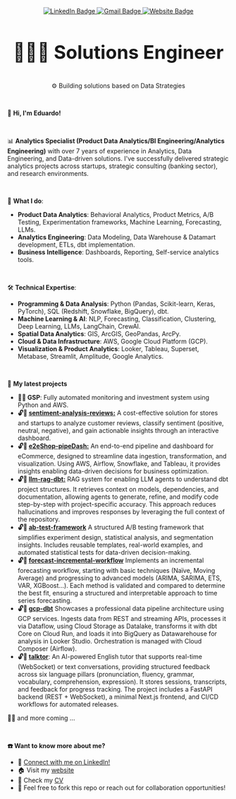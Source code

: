 <div id="header" align="center">
  <div id="badges">
    <a href="https://www.linkedin.com/in/eduardoalmazang/?locale=en_US">
      <img src="https://img.shields.io/badge/LinkedIn-blue?style=for-the-badge&logo=linkedin&logoColor=white" alt="LinkedIn Badge"/>
    </a>
    <a href="mailto:eduardoalmazang@gmail.com">
      <img src="https://img.shields.io/badge/Gmail-D14836?style=for-the-badge&logo=gmail&logoColor=white" alt="Gmail Badge"/>
    </a>
    <a href="https://eduardoalmazang.com/">
      <img src="https://img.shields.io/badge/Website-181717?style=for-the-badge&logo=google-chrome&logoColor=white" alt="Website Badge"/>
    </a>
  </div>

  <br>
  <p style="font-size: 3em;"><strong>👨🏼‍💻 Solutions Engineer </strong></p>
  <p>⚙ Building solutions based on Data Strategies</p>

  <br>
</div>

👋 **Hi, I'm Eduardo!**

<br>


📊 **Analytics Specialist (Product Data Analytics/BI Engineering/Analytics Engineering)** with over 7 years of experience in Analytics, Data Engineering, and Data-driven solutions. I've successfully delivered strategic analytics projects across startups, strategic consulting (banking sector), and research environments.

<br>  

🚀 **What I do**:
- **Product Data Analytics**: Behavioral Analytics, Product Metrics, A/B Testing, Experimentation frameworks, Machine Learning, Forecasting, LLMs.
- **Analytics Engineering**: Data Modeling, Data Warehouse & Datamart development, ETLs, dbt implementation.
- **Business Intelligence**: Dashboards, Reporting, Self-service analytics tools.

<br>   

🛠️ **Technical Expertise**:
- **Programming & Data Analysis**: Python (Pandas, Scikit-learn, Keras, PyTorch), SQL (Redshift, Snowflake, BigQuery), dbt.
- **Machine Learning & AI**: NLP, Forecasting, Classification, Clustering, Deep Learning, LLMs, LangChain, CrewAI.
- **Spatial Data Analytics**: GIS, ArcGIS, GeoPandas, ArcPy.
- **Cloud & Data Infrastructure**: AWS, Google Cloud Platform (GCP).
- **Visualization & Product Analytics**: Looker, Tableau, Superset, Metabase, Streamlit, Amplitude, Google Analytics.

<br>   

🧪 **My latest projects**
- **🔐🏁 GSP**: Fully automated monitoring and investment system using Python and AWS.
- **🔓🏁 [sentiment-analysis-reviews:](https://github.com/EAlmazanG/sentiment-analysis-reviews)** A cost-effective solution for stores and startups to analyze customer reviews, classify sentiment (positive, neutral, negative), and gain actionable insights through an interactive dashboard.
- **🔓🏁 [e2eShop-pipeDash:](https://github.com/EAlmazanG/e2eShop-pipeDash)** An end-to-end pipeline and dashboard for eCommerce, designed to streamline data ingestion, transformation, and visualization. Using AWS, Airflow, Snowflake, and Tableau, it provides insights enabling data-driven decisions for business optimization.
- **🔓🏁 [llm-rag-dbt:](https://github.com/EAlmazanG/llm-rag-dbt)** RAG system for enabling LLM agents to understand dbt project structures. It retrieves context on models, dependencies, and documentation, allowing agents to generate, refine, and modify code step-by-step with project-specific accuracy. This approach reduces hallucinations and improves responses by leveraging the full context of the repository.
- **🔓🏁 [ab-test-framework](https://github.com/EAlmazanG/ab-test-framework)** A structured A/B testing framework that simplifies experiment design, statistical analysis, and segmentation insights. Includes reusable templates, real-world examples, and automated statistical tests for data-driven decision-making.
- **🔓🏁 [forecast-incremental-workflow](https://github.com/EAlmazanG/forecast-incremental-workflow)** Implements an incremental forecasting workflow, starting with basic techniques (Naïve, Moving Average) and progressing to advanced models (ARIMA, SARIMA, ETS, VAR, XGBoost...). Each method is validated and compared to determine the best fit, ensuring a structured and interpretable approach to time series forecasting.
- **🔓🏁 [gcp-dbt](https://github.com/EAlmazanG/gcp-dbt)**  Showcases a professional data pipeline architecture using GCP services. Ingests data from REST and streaming APIs, processes it via Dataflow, using Cloud Storage as Datalake, transforms it with dbt Core on Cloud Run, and loads it into BigQuery as Datawarehouse for analysis in Looker Studio. Orchestration is managed with Cloud Composer (Airflow).
- **🔓🏁 [talktor](https://github.com/EAlmazanG/talktor)**: An AI-powered English tutor that supports real-time (WebSocket) or text conversations, providing structured feedback across six language pillars (pronunciation, fluency, grammar, vocabulary, comprehension, expression). It stores sessions, transcripts, and feedback for progress tracking. The project includes a FastAPI backend (REST + WebSocket), a minimal Next.js frontend, and CI/CD workflows for automated releases.

✍🏼 and more coming ...

<br>  

**☎️ Want to know more about me?**
- 🔗 [Connect with me on LinkedIn!](https://www.linkedin.com/in/eduardoalmazang/?locale=en_US)
- 🏠 Visit my [website](https://eduardoalmazang.com/)
- 📄 Check my [CV](https://drive.google.com/file/d/1wAkfcbb8Mo7r0ajLkj5PDg3yMKFSM4YG/view)
- 📨 Feel free to fork this repo or reach out for collaboration opportunities!
